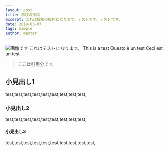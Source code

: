 ```yaml
---
layout: post
title: 再びの投稿
excerpt: これは投稿の抜粋になります。テストです。テストです。
date: 2019-03-07
tags: sample
author: master
---
```




![画像です](cms.js/img/PC.png)
これはテストになります。
This is a test
Questo è un test
Ceci est un test

>ここは引用分です。

## 小見出し1

test,test,test,test,test,test,test,test,test,

### 小見出し2
test,test,test,test,test,test,test,test,test,

#### 小見出し3
test,test,test,test,test,test,test,test,test,test,
